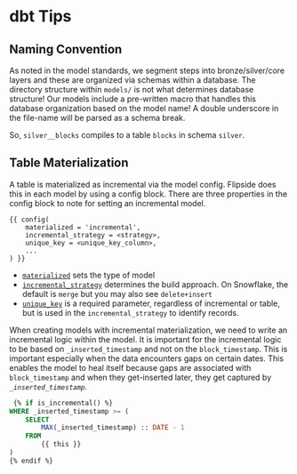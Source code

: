 # dbt Tips

## Naming Convention

As noted in the model standards, we segment steps into bronze/silver/core layers and these are organized via schemas within a database. The directory structure within `models/` is not what determines database structure! Our models include a pre-written macro that handles this database organization based on the model name! A double underscore in the file-name will be parsed as a schema break.

So, `silver__blocks` compiles to a table `blocks` in schema `silver`.

## Table Materialization

A table is materialized as incremental via the model config. Flipside does this in each model by using a config block. There are three properties in the config block to note for setting an incremental model.

```
{{ config(
    materialized = 'incremental',
    incremental_strategy = <strategy>,
    unique_key = <unique_key_column>,
    ...
) }}
```

* [`materialized`](https://docs.getdbt.com/reference/resource-configs/materialized) sets the type of model
* [`incremental_strategy`](https://docs.getdbt.com/docs/build/incremental-models#about-incremental_strategy) determines the build approach. On Snowflake, the default is `merge` but you may also see `delete+insert`
* [`unique_key`](https://docs.getdbt.com/reference/resource-configs/unique_key) is a required parameter, regardless of incremental or table, but is used in the `incremental_strategy` to identify records.

When creating models with incremental materialization, we need to write an incremental logic within the model. It is important for the incremental logic to be based on `_inserted_timestamp` and not on the `block_timestamp`_._ This is important especially when the data encounters gaps on certain dates. This enables the model to heal itself because gaps are associated with `block_timestamp` and when they get-inserted later, they get captured by _`_inserted_timestamp`._

```sql
 {% if is_incremental() %}
WHERE _inserted_timestamp >= (
    SELECT
        MAX(_inserted_timestamp) :: DATE - 1
    FROM
        {{ this }}
)
{% endif %}
```

